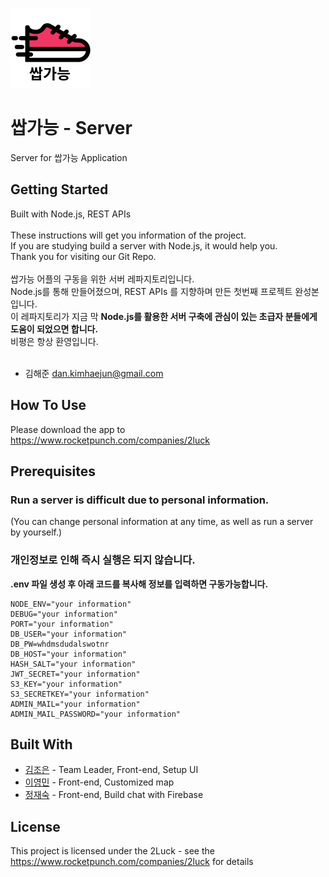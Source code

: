 <a href="https://www.rocketpunch.com/companies/2luck" target="_blank"><img src="/asset/logo.png" width="128"></a>

# 쌉가능 - Server

Server for 쌉가능 Application

## Getting Started

Built with Node.js, REST APIs<br>
<br>
These instructions will get you information of the project.<br>
If you are studying build a server with Node.js, it would help you.<br>
Thank you for visiting our Git Repo.<br>
<br>
쌉가능 어플의 구동을 위한 서버 레파지토리입니다.<br>
Node.js를 통해 만들어졌으며, REST APIs 를 지향하며 만든 첫번째 프로젝트 완성본입니다.<br>
이 레파지토리가 지금 막 **Node.js를 활용한 서버 구축에 관심이 있는 초급자 분들에게 도움이 되었으면 합니다.**<br>
비평은 항상 환영입니다.<br>
<br>

- 김해준 <dan.kimhaejun@gmail.com>

## How To Use

Please download the app to <https://www.rocketpunch.com/companies/2luck>

## Prerequisites

### Run a server is difficult due to personal information.<br>

(You can change personal information at any time, as well as run a server by yourself.)<br>

### 개인정보로 인해 즉시 실행은 되지 않습니다.<br>

**.env 파일 생성 후 아래 코드를 복사해 정보를 입력하면 구동가능합니다.**<br>

```
NODE_ENV="your information"
DEBUG="your information"
PORT="your information"
DB_USER="your information"
DB_PW=whdmsdudalswotnr
DB_HOST="your information"
HASH_SALT="your information"
JWT_SECRET="your information"
S3_KEY="your information"
S3_SECRETKEY="your information"
ADMIN_MAIL="your information"
ADMIN_MAIL_PASSWORD="your information"
```

## Built With

- [김조은](https://github.com/kimgood29) - Team Leader, Front-end, Setup UI
- [이영민](https://github.com/Dev-miniyoung) - Front-end, Customized map
- [정재숙](https://github.com/DOMO9293) - Front-end, Build chat with Firebase

## License

This project is licensed under the 2Luck - see the <https://www.rocketpunch.com/companies/2luck> for details

<!-- ### Installing

A step by step series of examples that tell you how to get a development env running

Say what the step will be

```
Give the example
```

And repeat

```
until finished
```

End with an example of getting some data out of the system or using it for a little demo

## Running the tests

Explain how to run the automated tests for this system

### Break down into end to end tests

Explain what these tests test and why

```
Give an example
```

### And coding style tests

Explain what these tests test and why

```
Give an example
```

## Deployment

Add additional notes about how to deploy this on a live system -->

<!--
## Contributing

Please read [CONTRIBUTING.md](https://gist.github.com/PurpleBooth/b24679402957c63ec426) for details on our code of conduct, and the process for submitting pull requests to us.

## Versioning

We use [SemVer](http://semver.org/) for versioning. For the versions available, see the [tags on this repository](https://github.com/your/project/tags).

## Authors

- **Billie Thompson** - _Initial work_ - [PurpleBooth](https://github.com/PurpleBooth)

See also the list of [contributors](https://github.com/your/project/contributors) who participated in this project.


## Acknowledgments

- Hat tip to anyone whose code was used
- Inspiration
- etc -->
